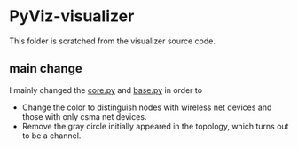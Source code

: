# PyViz-visualizer
This folder is scratched from the visualizer source code.

## main change
I mainly changed the [core.py](core.py) and  [base.py](base.py) in order to 
- Change the color to distinguish nodes with wireless net devices and those with only csma net devices.
- Remove the gray circle initially appeared in the topology, which turns out to be a channel.


